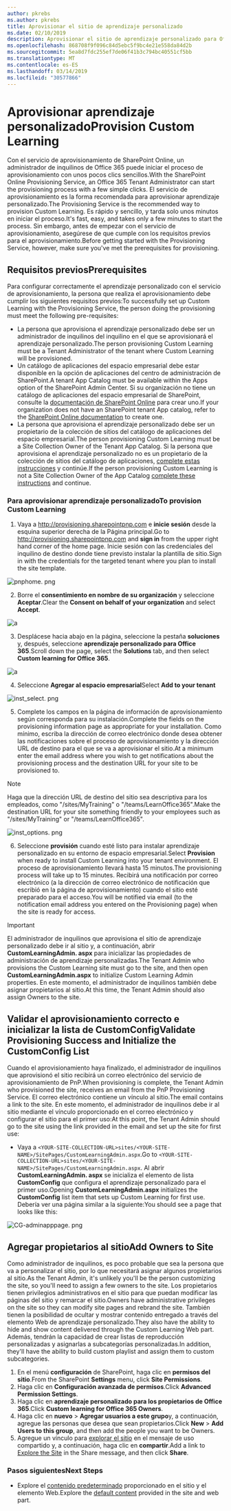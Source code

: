 ```yaml
---
author: pkrebs
ms.author: pkrebs
title: Aprovisionar el sitio de aprendizaje personalizado
ms.date: 02/10/2019
description: Aprovisionar el sitio de aprendizaje personalizado para Office 365 a través del motor de aprovisionamiento de SharePoint
ms.openlocfilehash: 868708f9f096c84d5ebc5f9bc4e21e558da84d2b
ms.sourcegitcommit: 5ea8d7fdc255ef7de06f41b3c794bc40551cf5bb
ms.translationtype: MT
ms.contentlocale: es-ES
ms.lasthandoff: 03/14/2019
ms.locfileid: "30577866"
---
```

# <a name="provision-custom-learning"></a><span data-ttu-id="13713-103">Aprovisionar aprendizaje personalizado</span><span class="sxs-lookup"><span data-stu-id="13713-103">Provision Custom Learning</span></span> 

<span data-ttu-id="13713-104">Con el servicio de aprovisionamiento de SharePoint Online, un administrador de inquilinos de Office 365 puede iniciar el proceso de aprovisionamiento con unos pocos clics sencillos.</span><span class="sxs-lookup"><span data-stu-id="13713-104">With the SharePoint Online Provisioning Service, an Office 365 Tenant Administrator can start the provisioning process with a few simple clicks.</span></span> <span data-ttu-id="13713-105">El servicio de aprovisionamiento es la forma recomendada para aprovisionar aprendizaje personalizado.</span><span class="sxs-lookup"><span data-stu-id="13713-105">The Provisioning Service is the recommended way to provision Custom Learning.</span></span> <span data-ttu-id="13713-106">Es rápido y sencillo, y tarda solo unos minutos en iniciar el proceso.</span><span class="sxs-lookup"><span data-stu-id="13713-106">It's fast, easy, and takes only a few minutes to start the process.</span></span> <span data-ttu-id="13713-107">Sin embargo, antes de empezar con el servicio de aprovisionamiento, asegúrese de que cumple con los requisitos previos para el aprovisionamiento.</span><span class="sxs-lookup"><span data-stu-id="13713-107">Before getting started with the Provisioning Service, however, make sure you've met the prerequisites for provisioning.</span></span>

## <a name="prerequisites"></a><span data-ttu-id="13713-108">Requisitos previos</span><span class="sxs-lookup"><span data-stu-id="13713-108">Prerequisites</span></span>
 
<span data-ttu-id="13713-109">Para configurar correctamente el aprendizaje personalizado con el servicio de aprovisionamiento, la persona que realiza el aprovisionamiento debe cumplir los siguientes requisitos previos:</span><span class="sxs-lookup"><span data-stu-id="13713-109">To successfully set up Custom Learning with the Provisioning Service, the person doing the provisioning must meet the following pre-requisites:</span></span> 
 
- <span data-ttu-id="13713-110">La persona que aprovisiona el aprendizaje personalizado debe ser un administrador de inquilinos del inquilino en el que se aprovisionará el aprendizaje personalizado.</span><span class="sxs-lookup"><span data-stu-id="13713-110">The person provisioning Custom Learning must be a Tenant Administrator of the tenant where Custom Learning will be provisioned.</span></span>  
- <span data-ttu-id="13713-111">Un catálogo de aplicaciones del espacio empresarial debe estar disponible en la opción de aplicaciones del centro de administración de SharePoint.</span><span class="sxs-lookup"><span data-stu-id="13713-111">A tenant App Catalog must be available within the Apps option of the SharePoint Admin Center.</span></span> <span data-ttu-id="13713-112">Si su organización no tiene un catálogo de aplicaciones del espacio empresarial de SharePoint, consulte la [documentación de SharePoint Online](https://docs.microsoft.com/en-us/sharepoint/use-app-catalog) para crear uno.</span><span class="sxs-lookup"><span data-stu-id="13713-112">If your organization does not have an SharePoint tenant App catalog, refer to the [SharePoint Online documentation](https://docs.microsoft.com/en-us/sharepoint/use-app-catalog) to create one.</span></span>  
- <span data-ttu-id="13713-113">La persona que aprovisiona el aprendizaje personalizado debe ser un propietario de la colección de sitios del catálogo de aplicaciones del espacio empresarial.</span><span class="sxs-lookup"><span data-stu-id="13713-113">The person provisioning Custom Learning must be a Site Collection Owner of the Tenant App Catalog.</span></span> <span data-ttu-id="13713-114">Si la persona que aprovisiona el aprendizaje personalizado no es un propietario de la colección de sitios del catálogo de aplicaciones, [complete estas instrucciones](addappadmin.md) y continúe.</span><span class="sxs-lookup"><span data-stu-id="13713-114">If the person provisioning Custom Learning is not a Site Collection Owner of the App Catalog [complete these instructions](addappadmin.md) and continue.</span></span> 

### <a name="to-provision-custom-learning"></a><span data-ttu-id="13713-115">Para aprovisionar aprendizaje personalizado</span><span class="sxs-lookup"><span data-stu-id="13713-115">To provision Custom Learning</span></span>

1. <span data-ttu-id="13713-116">Vaya a http://provisioning.sharepointpnp.com e **inicie sesión** desde la esquina superior derecha de la Página principal.</span><span class="sxs-lookup"><span data-stu-id="13713-116">Go to http://provisioning.sharepointpnp.com and **sign in** from the upper right hand corner of the home page.</span></span>  <span data-ttu-id="13713-117">Inicie sesión con las credenciales del inquilino de destino donde tiene previsto instalar la plantilla de sitio.</span><span class="sxs-lookup"><span data-stu-id="13713-117">Sign in with the  credentials for the targeted tenant where you plan to install the site template.</span></span>

![pnphome. png](media/inst_signin.png)

2. <span data-ttu-id="13713-119">Borre el **consentimiento en nombre de su organización** y seleccione **Aceptar**.</span><span class="sxs-lookup"><span data-stu-id="13713-119">Clear the **Consent on behalf of your organization** and select **Accept**.</span></span>

![a](media/inst_perms.png)

3. <span data-ttu-id="13713-121">Desplácese hacia abajo en la página, seleccione la pestaña **soluciones** y, después, seleccione **aprendizaje personalizado para Office 365**.</span><span class="sxs-lookup"><span data-stu-id="13713-121">Scroll down the page, select the **Solutions** tab, and then select **Custom learning for Office 365**.</span></span> 

![a](media/inst_select.png)

4. <span data-ttu-id="13713-123">Seleccione **Agregar al espacio empresarial**</span><span class="sxs-lookup"><span data-stu-id="13713-123">Select **Add to your tenant**</span></span>

![inst_select. png](media/inst_add.png)

5. <span data-ttu-id="13713-125">Complete los campos en la página de información de aprovisionamiento según corresponda para su instalación.</span><span class="sxs-lookup"><span data-stu-id="13713-125">Complete the fields on the provisioning information page as appropriate for your installation.</span></span> <span data-ttu-id="13713-126">Como mínimo, escriba la dirección de correo electrónico donde desea obtener las notificaciones sobre el proceso de aprovisionamiento y la dirección URL de destino para el que se va a aprovisionar el sitio.</span><span class="sxs-lookup"><span data-stu-id="13713-126">At a minimum enter the email address where you wish to get notifications about the provisioning process and the destination URL for your site to be provisioned to.</span></span>  
> [!NOTE]
> <span data-ttu-id="13713-127">Haga que la dirección URL de destino del sitio sea descriptiva para los empleados, como "/sites/MyTraining" o "/teams/LearnOffice365".</span><span class="sxs-lookup"><span data-stu-id="13713-127">Make the destination URL for your site something friendly to your employees such as "/sites/MyTraining" or "/teams/LearnOffice365".</span></span>

![inst_options. png](media/inst_options.png)

6. <span data-ttu-id="13713-129">Seleccione **provisión** cuando esté listo para instalar aprendizaje personalizado en su entorno de espacio empresarial.</span><span class="sxs-lookup"><span data-stu-id="13713-129">Select **Provision** when ready to install Custom Learning into your tenant environment.</span></span>  <span data-ttu-id="13713-130">El proceso de aprovisionamiento llevará hasta 15 minutos.</span><span class="sxs-lookup"><span data-stu-id="13713-130">The provisioning process will take up to 15 minutes.</span></span> <span data-ttu-id="13713-131">Recibirá una notificación por correo electrónico (a la dirección de correo electrónico de notificación que escribió en la página de aprovisionamiento) cuando el sitio esté preparado para el acceso.</span><span class="sxs-lookup"><span data-stu-id="13713-131">You will be notified via email (to the notification email address you entered on the Provisioning page) when the site is ready for access.</span></span> 

> [!IMPORTANT]
> <span data-ttu-id="13713-132">El administrador de inquilinos que aprovisiona el sitio de aprendizaje personalizado debe ir al sitio y, a continuación, abrir **CustomLearningAdmin. aspx** para inicializar las propiedades de administración de aprendizaje personalizadas.</span><span class="sxs-lookup"><span data-stu-id="13713-132">The Tenant Admin who provisions the Custom Learning site must go to the site, and then open **CustomLearningAdmin.aspx** to initialize Custom Learning Admin properties.</span></span> <span data-ttu-id="13713-133">En este momento, el administrador de inquilinos también debe asignar propietarios al sitio.</span><span class="sxs-lookup"><span data-stu-id="13713-133">At this time, the Tenant Admin should also assign Owners to the site.</span></span> 

## <a name="validate-provisioning-success-and-initialize-the-customconfig-list"></a><span data-ttu-id="13713-134">Validar el aprovisionamiento correcto e inicializar la lista de CustomConfig</span><span class="sxs-lookup"><span data-stu-id="13713-134">Validate Provisioning Success and Initialize the CustomConfig List</span></span>

<span data-ttu-id="13713-135">Cuando el aprovisionamiento haya finalizado, el administrador de inquilinos que aprovisionó el sitio recibirá un correo electrónico del servicio de aprovisionamiento de PnP.</span><span class="sxs-lookup"><span data-stu-id="13713-135">When provisioning is complete, the Tenant Admin who provisioned the site, receives an email from the PnP Provisioning Service.</span></span> <span data-ttu-id="13713-136">El correo electrónico contiene un vínculo al sitio.</span><span class="sxs-lookup"><span data-stu-id="13713-136">The email contains a link to the site.</span></span> <span data-ttu-id="13713-137">En este momento, el administrador de inquilinos debe ir al sitio mediante el vínculo proporcionado en el correo electrónico y configurar el sitio para el primer uso:</span><span class="sxs-lookup"><span data-stu-id="13713-137">At this point, the Tenant Admin should go to the site using the link provided in the email and set up the site for first use:</span></span>

- <span data-ttu-id="13713-138">Vaya a `<YOUR-SITE-COLLECTION-URL>sites/<YOUR-SITE-NAME>/SitePages/CustomLearningAdmin.aspx`.</span><span class="sxs-lookup"><span data-stu-id="13713-138">Go to `<YOUR-SITE-COLLECTION-URL>sites/<YOUR-SITE-NAME>/SitePages/CustomLearningAdmin.aspx`.</span></span> <span data-ttu-id="13713-139">Al abrir **CustomLearningAdmin. aspx** se inicializa el elemento de lista **CustomConfig** que configura el aprendizaje personalizado para el primer uso.</span><span class="sxs-lookup"><span data-stu-id="13713-139">Opening **CustomLearningAdmin.aspx** initializes the **CustomConfig** list item that sets up Custom Learning for first use.</span></span> <span data-ttu-id="13713-140">Debería ver una página similar a la siguiente:</span><span class="sxs-lookup"><span data-stu-id="13713-140">You should see a page that looks like this:</span></span>

![CG-adminapppage. png](media/cg-adminapppage.png)

## <a name="add-owners-to-site"></a><span data-ttu-id="13713-142">Agregar propietarios al sitio</span><span class="sxs-lookup"><span data-stu-id="13713-142">Add Owners to Site</span></span>
<span data-ttu-id="13713-143">Como administrador de inquilinos, es poco probable que sea la persona que va a personalizar el sitio, por lo que necesitará asignar algunos propietarios al sitio.</span><span class="sxs-lookup"><span data-stu-id="13713-143">As the Tenant Admin, it's unlikely you'll be the person customizing the site, so you'll need to assign a few owners to the site.</span></span> <span data-ttu-id="13713-144">Los propietarios tienen privilegios administrativos en el sitio para que puedan modificar las páginas del sitio y remarcar el sitio.</span><span class="sxs-lookup"><span data-stu-id="13713-144">Owners have administrative privileges on the site so they can modify site pages and rebrand the site.</span></span> <span data-ttu-id="13713-145">También tienen la posibilidad de ocultar y mostrar contenido entregado a través del elemento Web de aprendizaje personalizado.</span><span class="sxs-lookup"><span data-stu-id="13713-145">They also have the ability to hide and show content delivered through the Custom Learning Web part.</span></span> <span data-ttu-id="13713-146">Además, tendrán la capacidad de crear listas de reproducción personalizadas y asignarlas a subcategorías personalizadas.</span><span class="sxs-lookup"><span data-stu-id="13713-146">In addition, they'll have the ability to build custom playlist and assign them to custom subcategories.</span></span>  

1. <span data-ttu-id="13713-147">En el menú **configuración** de SharePoint, haga clic en **permisos del sitio**.</span><span class="sxs-lookup"><span data-stu-id="13713-147">From the SharePoint **Settings** menu, click **Site Permissions**.</span></span>
2. <span data-ttu-id="13713-148">Haga clic en **Configuración avanzada de permisos**.</span><span class="sxs-lookup"><span data-stu-id="13713-148">Click **Advanced Permission Settings**.</span></span>
3. <span data-ttu-id="13713-149">Haga clic en **aprendizaje personalizado para los propietarios de Office 365**.</span><span class="sxs-lookup"><span data-stu-id="13713-149">Click **Custom learning for Office 365 Owners**.</span></span>
4. <span data-ttu-id="13713-150">Haga clic en **nuevo** > **Agregar usuarios a este grupo**y, a continuación, agregue las personas que desea que sean propietarios.</span><span class="sxs-lookup"><span data-stu-id="13713-150">Click **New** > **Add Users to this group**, and then add the people you want to be Owners.</span></span> 
5. <span data-ttu-id="13713-151">Agregue un vínculo para [explorar el sitio](custom_exploresite.md) en el mensaje de uso compartido y, a continuación, haga clic en **compartir**.</span><span class="sxs-lookup"><span data-stu-id="13713-151">Add a link to [Explore the Site](custom_exploresite.md) in the Share message, and then click **Share**.</span></span>

### <a name="next-steps"></a><span data-ttu-id="13713-152">Pasos siguientes</span><span class="sxs-lookup"><span data-stu-id="13713-152">Next Steps</span></span>
- <span data-ttu-id="13713-153">Explore el [contenido predeterminado](custom_exploresite.md) proporcionado en el sitio y el elemento Web.</span><span class="sxs-lookup"><span data-stu-id="13713-153">Explore the [default content](custom_exploresite.md) provided in the site and web part.</span></span>
